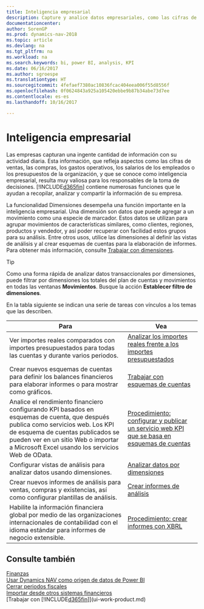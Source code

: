 ```yaml
---
title: Inteligencia empresarial
description: Capture y analice datos empresariales, como las cifras de ventas, las compras, los gastos operativos, los salarios de los empleados y los presupuestos, que resultan muy valiosos para la inteligencia artificial o la toma de decisiones.
documentationcenter: 
author: SorenGP
ms.prod: dynamics-nav-2018
ms.topic: article
ms.devlang: na
ms.tgt_pltfrm: na
ms.workload: na
ms.search.keywords: bi, power BI, analysis, KPI
ms.date: 06/16/2017
ms.author: sgroespe
ms.translationtype: HT
ms.sourcegitcommit: 4fefaef7380ac10836fcac404eea006f55d8556f
ms.openlocfilehash: 0f0624843a925a105420ebbe9b87b34abe73d7ee
ms.contentlocale: es-es
ms.lasthandoff: 10/16/2017

---
```

# <a name="business-intelligence"></a>Inteligencia empresarial
Las empresas capturan una ingente cantidad de información con su actividad diaria. Esta información, que refleja aspectos como las cifras de ventas, las compras, los gastos operativos, los salarios de los empleados o los presupuestos de la organización, y que se conoce como inteligencia empresarial, resulta muy valiosa para los responsables de la toma de decisiones. [!INCLUDE[d365fin](includes/d365fin_md.md)] contiene numerosas funciones que le ayudan a recopilar, analizar y compartir la información de su empresa.

La funcionalidad Dimensiones desempeña una función importante en la inteligencia empresarial. Una dimensión son datos que puede agregar a un movimiento como una especie de marcador. Estos datos se utilizan para agrupar movimientos de características similares, como clientes, regiones, productos y vendedor, y así poder recuperar con facilidad estos grupos para su análisis. Entre otros usos, utilice las dimensiones al definir las vistas de análisis y al crear esquemas de cuentas para la elaboración de informes. Para obtener más información, consulte [Trabajar con dimensiones](finance-dimensions.md).

> [!TIP]
> Como una forma rápida de analizar datos transaccionales por dimensiones, puede filtrar por dimensiones los totales del plan de cuentas y movimientos en todas las ventanas **Movimientos**. Busque la acción **Establecer filtro de dimensiones**.  

En la tabla siguiente se indican una serie de tareas con vínculos a los temas que las describen.  

| Para | Vea |
| --- | --- |
|Ver importes reales comparados con importes presupuestados para todas las cuentas y durante varios periodos.|[Analizar los importes reales frente a los importes presupuestados](bi-how-analyze-actual-versus-budget.md)|
|Crear nuevos esquemas de cuentas para definir los balances financieros para elaborar informes o para mostrar como gráficos.|[Trabajar con esquemas de cuentas](bi-how-work-account-schedule.md)|
|Analice el rendimiento financiero configurando KPI basados en esquemas de cuenta, que después publica como servicios web. Los KPI de esquema de cuentas publicados se pueden ver en un sitio Web o importar a Microsoft Excel usando los servicios Web de OData.|[Procedimiento: configurar y publicar un servicio web KPI que se basa en esquemas de cuentas](bi-how-to-set-up-and-publish-kpi-web-services-based-on-account-schedules.md)|
|Configurar vistas de análisis para analizar datos usando dimensiones.|[Analizar datos por dimensiones](bi-how-analyze-data-dimension.md)|
|Crear nuevos informes de análisis para ventas, compras y existencias, así como configurar plantillas de análisis.|[Crear informes de análisis](bi-how-create-analysis-views-reports.md)|
|Habilite la información financiera global por medio de las organizaciones internacionales de contabilidad con el idioma estándar para informes de negocio extensible.|[Procedimiento: crear informes con XBRL](bi-create-reports-with-xbrl.md)|

## <a name="see-also"></a>Consulte también
[Finanzas](finance.md)    
[Usar Dynamics NAV como origen de datos de Power BI](across-how-use-financials-data-source-powerbi.md)  
[Cerrar periodos fiscales](year-close-years-periods.md)  
[Importar desde otros sistemas financieros](upload-data.md)  
[Trabajar con [!INCLUDE[d365fin](includes/d365fin_md.md)]](ui-work-product.md)


